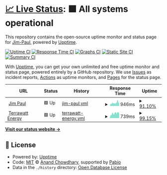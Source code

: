 # [📈 Live Status](https://Jim-Paul.github.io/Upptime-Status): <!--live status--> **🟩 All systems operational**

This repository contains the open-source uptime monitor and status page for [Jim-Paul](https://Jim-Paul.github.io/Upptime-Status), powered by [Upptime](https://github.com/upptime/upptime).

[![Uptime CI](https://github.com/Jim-Paul/Upptime-Status/workflows/Uptime%20CI/badge.svg)](https://github.com/Jim-Paul/Upptime-Status/actions?query=workflow%3A%22Uptime+CI%22)
[![Response Time CI](https://github.com/Jim-Paul/Upptime-Status/workflows/Response%20Time%20CI/badge.svg)](https://github.com/Jim-Paul/Upptime-Status/actions?query=workflow%3A%22Response+Time+CI%22)
[![Graphs CI](https://github.com/Jim-Paul/Upptime-Status/workflows/Graphs%20CI/badge.svg)](https://github.com/Jim-Paul/Upptime-Status/actions?query=workflow%3A%22Graphs+CI%22)
[![Static Site CI](https://github.com/Jim-Paul/Upptime-Status/workflows/Static%20Site%20CI/badge.svg)](https://github.com/Jim-Paul/Upptime-Status/actions?query=workflow%3A%22Static+Site+CI%22)
[![Summary CI](https://github.com/Jim-Paul/Upptime-Status/workflows/Summary%20CI/badge.svg)](https://github.com/Jim-Paul/Upptime-Status/actions?query=workflow%3A%22Summary+CI%22)

With [Upptime](https://upptime.js.org), you can get your own unlimited and free uptime monitor and status page, powered entirely by a GitHub repository. We use [Issues](https://github.com/Jim-Paul/Upptime-Status/issues) as incident reports, [Actions](https://github.com/Jim-Paul/Upptime-Status/actions) as uptime monitors, and [Pages](https://Jim-Paul.github.io/Upptime-Status) for the status page.

<!--start: status pages-->
<!-- This summary is generated by Upptime (https://github.com/upptime/upptime) -->
<!-- Do not edit this manually, your changes will be overwritten -->
<!-- prettier-ignore -->
| URL | Status | History | Response Time | Uptime |
| --- | ------ | ------- | ------------- | ------ |
| <img alt="" src="https://icons.duckduckgo.com/ip3/jimpaul.ng.ico" height="13"> [Jim Paul](https://jimpaul.ng) | 🟩 Up | [jim-paul.yml](https://github.com/Quantumica-ltd/Upptime-Status/commits/HEAD/history/jim-paul.yml) | <details><summary><img alt="Response time graph" src="./graphs/jim-paul/response-time-week.png" height="20"> 946ms</summary><br><a href="https://status.quantumica.io/history/jim-paul"><img alt="Response time 1017" src="https://img.shields.io/endpoint?url=https%3A%2F%2Fraw.githubusercontent.com%2FQuantumica-ltd%2FUpptime-Status%2FHEAD%2Fapi%2Fjim-paul%2Fresponse-time.json"></a><br><a href="https://status.quantumica.io/history/jim-paul"><img alt="24-hour response time 889" src="https://img.shields.io/endpoint?url=https%3A%2F%2Fraw.githubusercontent.com%2FQuantumica-ltd%2FUpptime-Status%2FHEAD%2Fapi%2Fjim-paul%2Fresponse-time-day.json"></a><br><a href="https://status.quantumica.io/history/jim-paul"><img alt="7-day response time 946" src="https://img.shields.io/endpoint?url=https%3A%2F%2Fraw.githubusercontent.com%2FQuantumica-ltd%2FUpptime-Status%2FHEAD%2Fapi%2Fjim-paul%2Fresponse-time-week.json"></a><br><a href="https://status.quantumica.io/history/jim-paul"><img alt="30-day response time 907" src="https://img.shields.io/endpoint?url=https%3A%2F%2Fraw.githubusercontent.com%2FQuantumica-ltd%2FUpptime-Status%2FHEAD%2Fapi%2Fjim-paul%2Fresponse-time-month.json"></a><br><a href="https://status.quantumica.io/history/jim-paul"><img alt="1-year response time 1017" src="https://img.shields.io/endpoint?url=https%3A%2F%2Fraw.githubusercontent.com%2FQuantumica-ltd%2FUpptime-Status%2FHEAD%2Fapi%2Fjim-paul%2Fresponse-time-year.json"></a></details> | <details><summary><a href="https://status.quantumica.io/history/jim-paul">91.10%</a></summary><a href="https://status.quantumica.io/history/jim-paul"><img alt="All-time uptime 94.26%" src="https://img.shields.io/endpoint?url=https%3A%2F%2Fraw.githubusercontent.com%2FQuantumica-ltd%2FUpptime-Status%2FHEAD%2Fapi%2Fjim-paul%2Fuptime.json"></a><br><a href="https://status.quantumica.io/history/jim-paul"><img alt="24-hour uptime 99.34%" src="https://img.shields.io/endpoint?url=https%3A%2F%2Fraw.githubusercontent.com%2FQuantumica-ltd%2FUpptime-Status%2FHEAD%2Fapi%2Fjim-paul%2Fuptime-day.json"></a><br><a href="https://status.quantumica.io/history/jim-paul"><img alt="7-day uptime 91.10%" src="https://img.shields.io/endpoint?url=https%3A%2F%2Fraw.githubusercontent.com%2FQuantumica-ltd%2FUpptime-Status%2FHEAD%2Fapi%2Fjim-paul%2Fuptime-week.json"></a><br><a href="https://status.quantumica.io/history/jim-paul"><img alt="30-day uptime 87.83%" src="https://img.shields.io/endpoint?url=https%3A%2F%2Fraw.githubusercontent.com%2FQuantumica-ltd%2FUpptime-Status%2FHEAD%2Fapi%2Fjim-paul%2Fuptime-month.json"></a><br><a href="https://status.quantumica.io/history/jim-paul"><img alt="1-year uptime 94.26%" src="https://img.shields.io/endpoint?url=https%3A%2F%2Fraw.githubusercontent.com%2FQuantumica-ltd%2FUpptime-Status%2FHEAD%2Fapi%2Fjim-paul%2Fuptime-year.json"></a></details>
| <img alt="" src="https://icons.duckduckgo.com/ip3/terrawattenergy.io.ico" height="13"> [Terrawatt Energy](https://terrawattenergy.io) | 🟩 Up | [terrawatt-energy.yml](https://github.com/Quantumica-ltd/Upptime-Status/commits/HEAD/history/terrawatt-energy.yml) | <details><summary><img alt="Response time graph" src="./graphs/terrawatt-energy/response-time-week.png" height="20"> 739ms</summary><br><a href="https://status.quantumica.io/history/terrawatt-energy"><img alt="Response time 779" src="https://img.shields.io/endpoint?url=https%3A%2F%2Fraw.githubusercontent.com%2FQuantumica-ltd%2FUpptime-Status%2FHEAD%2Fapi%2Fterrawatt-energy%2Fresponse-time.json"></a><br><a href="https://status.quantumica.io/history/terrawatt-energy"><img alt="24-hour response time 755" src="https://img.shields.io/endpoint?url=https%3A%2F%2Fraw.githubusercontent.com%2FQuantumica-ltd%2FUpptime-Status%2FHEAD%2Fapi%2Fterrawatt-energy%2Fresponse-time-day.json"></a><br><a href="https://status.quantumica.io/history/terrawatt-energy"><img alt="7-day response time 739" src="https://img.shields.io/endpoint?url=https%3A%2F%2Fraw.githubusercontent.com%2FQuantumica-ltd%2FUpptime-Status%2FHEAD%2Fapi%2Fterrawatt-energy%2Fresponse-time-week.json"></a><br><a href="https://status.quantumica.io/history/terrawatt-energy"><img alt="30-day response time 733" src="https://img.shields.io/endpoint?url=https%3A%2F%2Fraw.githubusercontent.com%2FQuantumica-ltd%2FUpptime-Status%2FHEAD%2Fapi%2Fterrawatt-energy%2Fresponse-time-month.json"></a><br><a href="https://status.quantumica.io/history/terrawatt-energy"><img alt="1-year response time 779" src="https://img.shields.io/endpoint?url=https%3A%2F%2Fraw.githubusercontent.com%2FQuantumica-ltd%2FUpptime-Status%2FHEAD%2Fapi%2Fterrawatt-energy%2Fresponse-time-year.json"></a></details> | <details><summary><a href="https://status.quantumica.io/history/terrawatt-energy">99.15%</a></summary><a href="https://status.quantumica.io/history/terrawatt-energy"><img alt="All-time uptime 99.56%" src="https://img.shields.io/endpoint?url=https%3A%2F%2Fraw.githubusercontent.com%2FQuantumica-ltd%2FUpptime-Status%2FHEAD%2Fapi%2Fterrawatt-energy%2Fuptime.json"></a><br><a href="https://status.quantumica.io/history/terrawatt-energy"><img alt="24-hour uptime 99.37%" src="https://img.shields.io/endpoint?url=https%3A%2F%2Fraw.githubusercontent.com%2FQuantumica-ltd%2FUpptime-Status%2FHEAD%2Fapi%2Fterrawatt-energy%2Fuptime-day.json"></a><br><a href="https://status.quantumica.io/history/terrawatt-energy"><img alt="7-day uptime 99.15%" src="https://img.shields.io/endpoint?url=https%3A%2F%2Fraw.githubusercontent.com%2FQuantumica-ltd%2FUpptime-Status%2FHEAD%2Fapi%2Fterrawatt-energy%2Fuptime-week.json"></a><br><a href="https://status.quantumica.io/history/terrawatt-energy"><img alt="30-day uptime 99.15%" src="https://img.shields.io/endpoint?url=https%3A%2F%2Fraw.githubusercontent.com%2FQuantumica-ltd%2FUpptime-Status%2FHEAD%2Fapi%2Fterrawatt-energy%2Fuptime-month.json"></a><br><a href="https://status.quantumica.io/history/terrawatt-energy"><img alt="1-year uptime 99.56%" src="https://img.shields.io/endpoint?url=https%3A%2F%2Fraw.githubusercontent.com%2FQuantumica-ltd%2FUpptime-Status%2FHEAD%2Fapi%2Fterrawatt-energy%2Fuptime-year.json"></a></details>

<!--end: status pages-->

[**Visit our status website →**](https://Jim-Paul.github.io/Upptime-Status)

## 📄 License

- Powered by: [Upptime](https://github.com/upptime/upptime)
- Code: [MIT](./LICENSE) © [Anand Chowdhary](https://anandchowdhary.com), supported by [Pabio](https://pabio.com)
- Data in the `./history` directory: [Open Database License](https://opendatacommons.org/licenses/odbl/1-0/)
